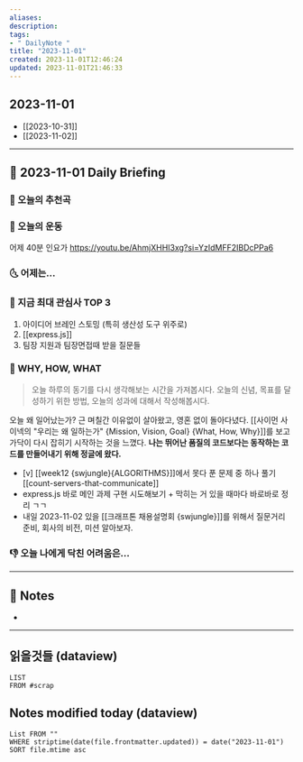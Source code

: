 ```yaml
---
aliases: 
description:
tags:
- " DailyNote "
title: "2023-11-01"
created: 2023-11-01T12:46:24
updated: 2023-11-01T21:46:33
---
```


## 2023-11-01

- [[2023-10-31]] 
- [[2023-11-02]]

---

## 📅 2023-11-01 Daily Briefing

### 🎵 오늘의 추천곡

### 🏃 오늘의 운동

어제 40분 인요가 <https://youtu.be/AhmjXHHI3xg?si=YzIdMFF2IBDcPPa6>

### 🌜 어제는...

### 🧠 지금 최대 관심사 TOP 3

1. 아이디어 브레인 스토밍 (특히 생산성 도구 위주로)
2. [[express.js]]
3. 팀장 지원과 팀장면접때 받을 질문들

### 🚀 WHY, HOW, WHAT

> 오늘 하루의 동기를 다시 생각해보는 시간을 가져봅시다. 오늘의 신념, 목표를 달성하기 위한 방법, 오늘의 성과에 대해서 작성해봅시다.

오늘 왜 일어났는가? 근 며칠간 이유없이 살아왔고, 영혼 없이 돌아다녔다. [[사이먼 사이넥의 "우리는 왜 일하는가" {Mission, Vision, Goal} {What, How, Why}]]를 보고 가닥이 다시 잡히기 시작하는 것을 느꼈다. **나는 뛰어난 품질의 코드보다는 동작하는 코드를 만들어내기 위해 정글에 왔다.**

- [v] [[week12 {swjungle}{ALGORITHMS}]]에서 못다 푼 문제 중 하나 풀기 [[count-servers-that-communicate]]
- express.js 바로 메인 과제 구현 시도해보기 + 막히는 거 있을 때마다 바로바로 정리 ㄱㄱ
- 내일 2023-11-02 있을 [[크래프톤 채용설명회 {swjungle}]]를 위해서 질문거리 준비, 회사의 비전, 미션 알아보자.

### 👎 오늘 나에게 닥친 어려움은...

---

## 📝 Notes

- 

---

## 읽을것들 (dataview)

```dataview
LIST
FROM #scrap 
```

## Notes modified today (dataview)

```dataview
List FROM "" 
WHERE striptime(date(file.frontmatter.updated)) = date("2023-11-01") 
SORT file.mtime asc
```
